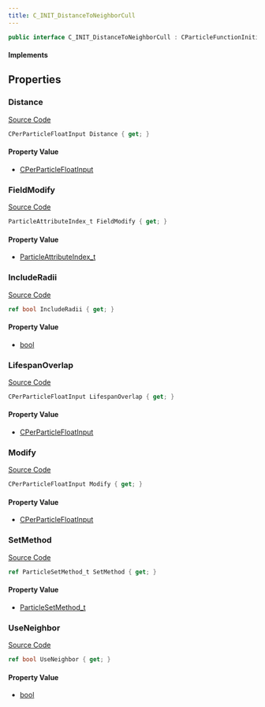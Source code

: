 ```yaml
---
title: C_INIT_DistanceToNeighborCull
---
```


```csharp
public interface C_INIT_DistanceToNeighborCull : CParticleFunctionInitializer, CParticleFunction, ISchemaClass<CParticleFunction>, ISchemaClass<CParticleFunctionInitializer>, ISchemaClass<C_INIT_DistanceToNeighborCull>, ISchemaField, ISchemaClass, INativeHandle
```

#### Implements

## Properties

### Distance

[Source Code](https://github.com/swiftly-solution/swiftlys2/blob/beta/managed/src/SwiftlyS2.Generated/Schemas/Interfaces/C_INIT_DistanceToNeighborCull.cs#L16)

```csharp
CPerParticleFloatInput Distance { get; }
```

#### Property Value

- [CPerParticleFloatInput](/docs/api/shared/schemadefinitions/cperparticlefloatinput)

### FieldModify

[Source Code](https://github.com/swiftly-solution/swiftlys2/blob/beta/managed/src/SwiftlyS2.Generated/Schemas/Interfaces/C_INIT_DistanceToNeighborCull.cs#L22)

```csharp
ParticleAttributeIndex_t FieldModify { get; }
```

#### Property Value

- [ParticleAttributeIndex_t](/docs/api/shared/schemadefinitions/particleattributeindex_t)

### IncludeRadii

[Source Code](https://github.com/swiftly-solution/swiftlys2/blob/beta/managed/src/SwiftlyS2.Generated/Schemas/Interfaces/C_INIT_DistanceToNeighborCull.cs#L18)

```csharp
ref bool IncludeRadii { get; }
```

#### Property Value

- [bool](https://learn.microsoft.com/dotnet/api/system.boolean)

### LifespanOverlap

[Source Code](https://github.com/swiftly-solution/swiftlys2/blob/beta/managed/src/SwiftlyS2.Generated/Schemas/Interfaces/C_INIT_DistanceToNeighborCull.cs#L20)

```csharp
CPerParticleFloatInput LifespanOverlap { get; }
```

#### Property Value

- [CPerParticleFloatInput](/docs/api/shared/schemadefinitions/cperparticlefloatinput)

### Modify

[Source Code](https://github.com/swiftly-solution/swiftlys2/blob/beta/managed/src/SwiftlyS2.Generated/Schemas/Interfaces/C_INIT_DistanceToNeighborCull.cs#L24)

```csharp
CPerParticleFloatInput Modify { get; }
```

#### Property Value

- [CPerParticleFloatInput](/docs/api/shared/schemadefinitions/cperparticlefloatinput)

### SetMethod

[Source Code](https://github.com/swiftly-solution/swiftlys2/blob/beta/managed/src/SwiftlyS2.Generated/Schemas/Interfaces/C_INIT_DistanceToNeighborCull.cs#L26)

```csharp
ref ParticleSetMethod_t SetMethod { get; }
```

#### Property Value

- [ParticleSetMethod_t](/docs/api/shared/schemadefinitions/particlesetmethod_t)

### UseNeighbor

[Source Code](https://github.com/swiftly-solution/swiftlys2/blob/beta/managed/src/SwiftlyS2.Generated/Schemas/Interfaces/C_INIT_DistanceToNeighborCull.cs#L28)

```csharp
ref bool UseNeighbor { get; }
```

#### Property Value

- [bool](https://learn.microsoft.com/dotnet/api/system.boolean)

